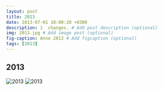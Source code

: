 ```yaml
---
layout: post
title: 2013
date: 2013-07-01 10:00:20 +0300
description: 1  changes. # Add post description (optional)
img: 2013.jpg # Add image post (optional)
fig-caption: Anno 2013 # Add figcaption (optional)
tags: [2013]
---
```



## 2013

![2013]({{site.baseurl}}/assets/img/2013_vorn.jpg)
![2013]({{site.baseurl}}/assets/img/2013_hinten.jpg)
